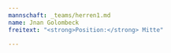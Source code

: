 ```yaml
---
mannschaft: _teams/herren1.md
name: Jnan Golombeck
freitext: "<strong>Position:</strong> Mitte"

---
```

